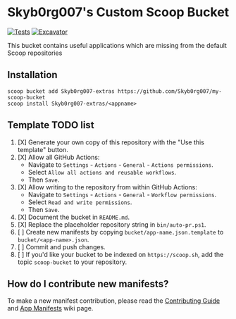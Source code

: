 # Skyb0rg007's Custom Scoop Bucket

[![Tests](https://github.com/Skyb0rg007/my-scoop-bucket/actions/workflows/ci.yml/badge.svg)](https://github.com/Skyb0rg007/my-scoop-bucket/actions/workflows/ci.yml) [![Excavator](https://github.com/Skyb0rg007/my-scoop-bucket/actions/workflows/excavator.yml/badge.svg)](https://github.com/Skyb0rg007/my-scoop-bucket/actions/workflows/excavator.yml)

This bucket contains useful applications which are missing from the default Scoop repositories

## Installation

```pwsh
scoop bucket add Skyb0rg007-extras https://github.com/Skyb0rg007/my-scoop-bucket
scoop install Skyb0rg007-extras/<appname>
```

<!-- TODO: Plover -->
<!-- TODO: SML/NJ -->

## Template TODO list

1. [X] Generate your own copy of this repository with the "Use this template"
   button.
2. [X] Allow all GitHub Actions:
   - Navigate to `Settings` - `Actions` - `General` - `Actions permissions`.
   - Select `Allow all actions and reusable workflows`.
   - Then `Save`.
3. [X] Allow writing to the repository from within GitHub Actions:
   - Navigate to `Settings` - `Actions` - `General` - `Workflow permissions`.
   - Select `Read and write permissions`.
   - Then `Save`.
4. [X] Document the bucket in `README.md`.
5. [X] Replace the placeholder repository string in `bin/auto-pr.ps1`.
6. [ ] Create new manifests by copying `bucket/app-name.json.template` to
   `bucket/<app-name>.json`.
7. [ ] Commit and push changes.
8. [ ] If you'd like your bucket to be indexed on `https://scoop.sh`, add the
   topic `scoop-bucket` to your repository.

## How do I contribute new manifests?

To make a new manifest contribution, please read the [Contributing
Guide](https://github.com/ScoopInstaller/.github/blob/main/.github/CONTRIBUTING.md)
and [App Manifests](https://github.com/ScoopInstaller/Scoop/wiki/App-Manifests)
wiki page.
